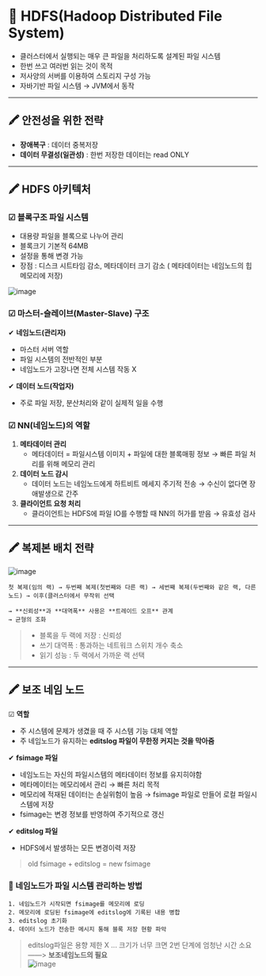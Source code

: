 # 📑 HDFS(Hadoop Distributed File System)

- 클러스터에서 실행되는 매우 큰 파일을 처리하도록 설계된 파일 시스템
- 한번 쓰고 여러번 읽는 것이 목적
- 저사양의 서버를 이용하여 스토리지 구성 가능
- 자바기반 파일 시스템 → JVM에서 동작
---   
## 🖍 안전성을 위한 전략

- **장애복구** : 데이터 중복저장
- **데이터 무결성(일관성)** : 한번 저장한 데이터는 read ONLY
---   
## 🖍 HDFS 아키텍처

### ☑ **블록구조** 파일 시스템

- 대용량 파일을 블록으로 나누어 관리
- 블록크기 기본적 64MB
- 설정을 통해 변경 가능
- 장점 : 디스크 시트타임 감소, 메타데이터 크기 감소 ( 메타데이터는 네임노드의 힙 메모리에 저장)

![image](https://user-images.githubusercontent.com/72757829/107148805-8c04c380-6998-11eb-926a-fcbc250c0c06.png)

### ☑ 마스터-슬레이브(Master-Slave) 구조

✔ **네임노드(관리자)** 

- 마스터 서버 역할
- 파일 시스템의 전반적인 부분
- 네임노드가 고장나면  전체 시스템 작동 X

✔ **데이터 노드(작업자)**

- 주로 파일 저장, 분산처리와 같이 실제적 일을 수행

### ☑ NN(네임노드)의 역할

1. **메타데이터 관리**
    - 메타데이터 = 파일시스템 이미지 + 파일에 대한 블록매핑 정보 → 빠른 파일 처리를 위해 메모리 관리
2. **데이터 노드 감시**
    - 데이터 노드는 네임노드에게 하트비트 메세지 주기적 전송 → 수신이 없다면 장애발생으로 간주
3. **클라이언트 요청 처리**
    - 클라이언트는 HDFS에 파일 IO를 수행할 때 NN의 허가를 받음 → 유효성 검사

---   
## 🖍 복제본 배치 전략
![image](https://user-images.githubusercontent.com/72757829/107201079-dc812d00-6a3b-11eb-9837-dc1795a7c5bc.png)   
```
첫 복제(임의 랙) → 두번째 복제(첫번째와 다른 랙) → 세번째 복제(두번째와 같은 랙, 다른 노드) → 이후(클러스터에서 무작위 선택
```   
```
→ **신뢰성**과 **대역폭** 사용은 **트레이드 오프** 관계
→ 균형의 조화
```   

> - 블록을 두 랙에 저장 : 신뢰성
> - 쓰기 대역폭 : 통과하는 네트워크 스위치 개수 축소
> - 읽기 성능 : 두 랙에서 가까운 랙 선택

---   
## 🖍 보조 네임 노드

☑ **역할**
- 주 시스템에 문제가 생겼을 때 주 시스템 기능 대체 역할
- 주 네임노드가 유지하는 **editslog 파일이 무한정 커지는 것을 막아줌**

✔ **fsimage 파일**

- 네임노드는 자신의 파일시스템의 메타데이터 정보를 유지히야함
- 메타메이터는 메모리에서 관리 → 빠른 처리 목적
- 메모리에 적재된 데이터는 손실위험이 높음 → fsimage 파일로 만들어 로컬 파일시스템에 저장
- fsimage는 변경 정보를 반영하여 주기적으로 갱신

✔ **editslog 파일**

- HDFS에서 발생하는 모든 변경이력 저장

> old fsimage + editslog = new fsimage

### 👀 네임노드가 파일 시스템 관리하는 방법
```text
1. 네임노드가 시작되면 fsimage를 메모리에 로딩
2. 메모리에 로딩된 fsimage에 editslog에 기록된 내용 병합
3. editslog 초기화
4. 데이터 노드가 전송한 메시지 통해 블록 저장 현황 파악
```   

> editslog파일은 용향 제한 X ... 크기가 너무 크면 2번 단계에 엄청난 시간 소요 ——> **보조네임노드의 필요**    
![image](https://user-images.githubusercontent.com/72757829/107201385-413c8780-6a3c-11eb-9f81-7ba927cec415.png)
